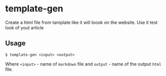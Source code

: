 # template-gen

Create a html file from tamplate like it will loook on the website.
Use it test look of yout article

## Usage

```shell
$ template-gen <input> <output>
```

Where `<input>` - name of `markdown` file and `output` - name of the output `html` file.
